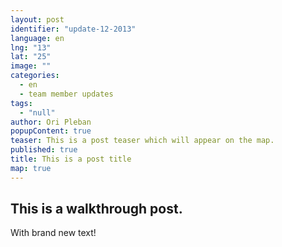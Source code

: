 ```yaml
---
layout: post
identifier: "update-12-2013"
language: en
lng: "13"
lat: "25"
image: ""
categories: 
  - en
  - team member updates
tags: 
  - "null"
author: Ori Pleban
popupContent: true
teaser: This is a post teaser which will appear on the map.
published: true
title: This is a post title
map: true
---
```



## This is a walkthrough post.

With brand new text!
